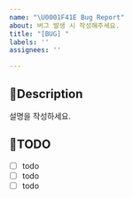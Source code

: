 ```yaml
---
name: "\U0001F41E Bug Report"
about: 버그 발생 시 작성해주세요.
title: "[BUG] "
labels: ''
assignees: ''

---
```


## 🐎Description
설명을 작성하세요.

## 🦜TODO
- [ ] todo
- [ ] todo
- [ ] todo